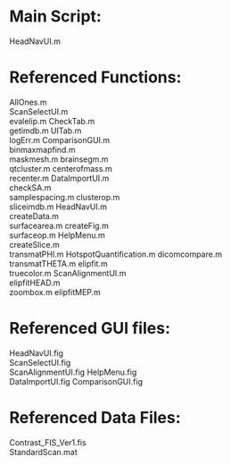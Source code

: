 # Main Script: 
HeadNavUI.m

# Referenced Functions:
AllOnes.m		
ScanSelectUI.m		
evalelip.m
CheckTab.m		
getimdb.m
UITab.m			
logErr.m
ComparisonGUI.m		
binmaxmapfind.m		
maskmesh.m
brainsegm.m		
qtcluster.m
centerofmass.m		
recenter.m
DataImportUI.m		
checkSA.m		
samplespacing.m
clusterop.m		
sliceimdb.m
HeadNavUI.m		
createData.m		
surfacearea.m
createFig.m		
surfaceop.m
HelpMenu.m		
createSlice.m		
transmatPHI.m
HotspotQuantification.m	
dicomcompare.m		
transmatTHETA.m
elipfit.m		
truecolor.m
ScanAlignmentUI.m	
elipfitHEAD.m		
zoombox.m
elipfitMEP.m

# Referenced GUI files:
HeadNavUI.fig	
ScanSelectUI.fig	
ScanAlignmentUI.fig
HelpMenu.fig	
DataImportUI.fig
ComparisonGUI.fig	

# Referenced Data Files:
Contrast_FIS_Ver1.fis	
StandardScan.mat	
